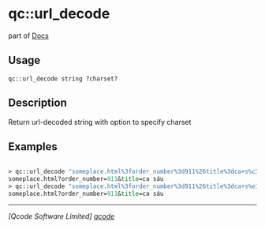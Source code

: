 qc::url_decode
==============

part of [Docs](.)

Usage
-----
`
        qc::url_decode string ?charset? 
    `

Description
-----------
Return url-decoded string with option to specify charset

Examples
--------
```tcl

> qc::url_decode "someplace.html%3forder_number%3d911%26title%3dca+s%c3%a1u"
someplace.html?order_number=911&title=ca sáu
> qc::url_decode "someplace.html%3forder_number%3d911%26title%3dca+s%e1u" iso8859-1
someplace.html?order_number=911&title=ca sáu
```

----------------------------------
*[Qcode Software Limited] [qcode]*

[qcode]: http://www.qcode.co.uk "Qcode Software"